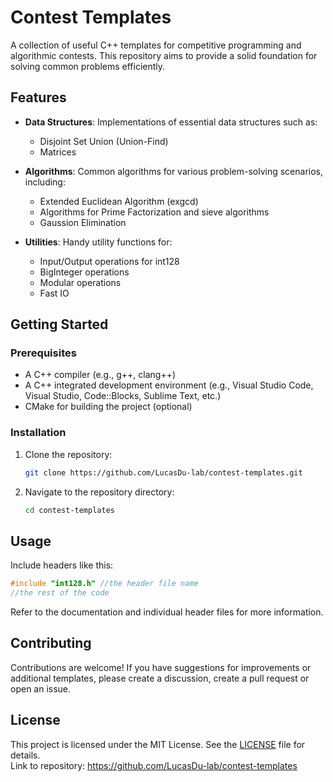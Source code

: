 # Contest Templates

A collection of useful C++ templates for competitive programming and algorithmic contests. This repository aims to provide a solid foundation for solving common problems efficiently.

## Features

- **Data Structures**: Implementations of essential data structures such as:
  - Disjoint Set Union (Union-Find)
  - Matrices

- **Algorithms**: Common algorithms for various problem-solving scenarios, including:
  - Extended Euclidean Algorithm (exgcd)
  - Algorithms for Prime Factorization and sieve algorithms
  - Gaussion Elimination

- **Utilities**: Handy utility functions for:
  - Input/Output operations for int128
  - BigInteger operations
  - Modular operations
  - Fast IO

## Getting Started

### Prerequisites

- A C++ compiler (e.g., g++, clang++)
- A C++ integrated development environment (e.g., Visual Studio Code, Visual Studio, Code::Blocks, Sublime Text, etc.)
- CMake for building the project (optional)

### Installation

1. Clone the repository:
   ```bash
   git clone https://github.com/LucasDu-lab/contest-templates.git
   ```
2. Navigate to the repository directory:
    ```bash
    cd contest-templates
    ```
## Usage
Include headers like this:
```cpp
#include "int128.h" //the header file name
//the rest of the code
```
Refer to the documentation and individual header files for more information.
## Contributing
Contributions are welcome! If you have suggestions for improvements or additional templates, please create a discussion, create a pull request or open an issue.
## License
This project is licensed under the MIT License. See the [LICENSE](https://github.com/LucasDu-lab/contest-templates/blob/main/LICENSE) file for details.          
 Link to repository: <https://github.com/LucasDu-lab/contest-templates>